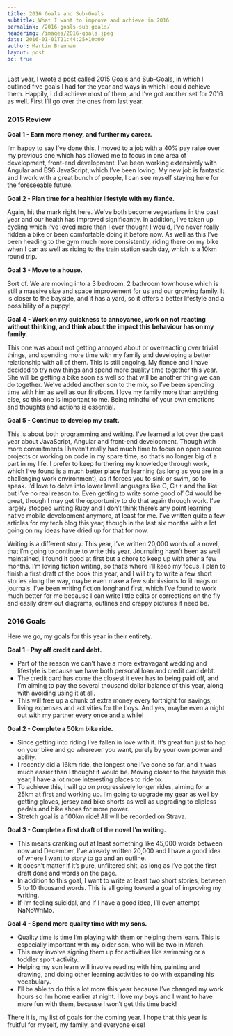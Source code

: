 ```yaml
---
title: 2016 Goals and Sub-Goals
subtitle: What I want to improve and achieve in 2016
permalink: /2016-goals-sub-goals/
headerimg: /images/2016-goals.jpeg
date: 2016-01-01T21:44:25+10:00
author: Martin Brennan
layout: post
oc: true
---
```


Last year, I wrote a post called 2015 Goals and Sub-Goals, in which I outlined five goals I had for the year and ways in which I could achieve them. Happily, I did achieve most of them, and I’ve got another set for 2016 as well. First I’ll go over the ones from last year.

<!--more-->

### 2015 Review

**Goal 1 - Earn more money, and further my career.**

I’m happy to say I’ve done this, I moved to a job with a 40% pay raise over my previous one which has allowed me to focus in one area of development, front-end development. I’ve been working extensively with Angular and ES6 JavaScript, which I’ve been loving. My new job is fantastic and I work with a great bunch of people, I can see myself staying here for the foreseeable future.

**Goal 2 - Plan time for a healthier lifestyle with my fianće.**

Again, hit the mark right here. We’ve both become vegetarians in the past year and our health has improved significantly. In addition, I’ve taken up cycling which I’ve loved more than I ever thought I would, I’ve never really ridden a bike or been comfortable doing it before now. As well as this I’ve been heading to the gym much more consistently, riding there on my bike when I can as well as riding to the train station each day, which is a 10km round trip.

**Goal 3 - Move to a house.**

Sort of. We are moving into a 3 bedroom, 2 bathroom townhouse which is still a massive size and space improvement for us and our growing family. It is closer to the bayside, and it has a yard, so it offers a better lifestyle and a possibility of a puppy!

**Goal 4 - Work on my quickness to annoyance, work on not reacting without thinking, and think about the impact this behaviour has on my family.**

This one was about not getting annoyed about or overreacting over trivial things, and spending more time with my family and developing a better relationship with all of them. This is still ongoing. My fiance and I have decided to try new things and spend more quality time together this year. She will be getting a bike soon as well so that will be another thing we can do together. We’ve added another son to the mix, so I’ve been spending time with him as well as our firstborn. I love my family more than anything else, so this one is important to me. Being mindful of your own emotions and thoughts and actions is essential.

**Goal 5 - Continue to develop my craft.**

This is about both programming and writing. I’ve learned a lot over the past year about JavaScript, Angular and front-end development. Though with more commitments I haven’t really had much time to focus on open source projects or working on code in my spare time, so that’s no longer big of a part in my life. I prefer to keep furthering my knowledge through work, which I’ve found is a much better place for learning (as long as you are in a challenging work environment), as it forces you to sink or swim, so to speak. I’d love to delve into lower level languages like C, C++ and the like but I’ve no real reason to. Even getting to write some good ol’ C# would be great, though I may get the opportunity to do that again through work. I’ve largely stopped writing Ruby and I don’t think there’s any point learning native mobile development anymore, at least for me. I’ve written quite a few articles for my tech blog this year, though in the last six months with a lot going on my ideas have dried up for that for now.

Writing is a different story. This year, I’ve written 20,000 words of a novel, that I’m going to continue to write this year. Journaling hasn’t been as well maintained, I found it good at first but a chore to keep up with after a few months. I’m loving fiction writing, so that’s where I’ll keep my focus. I plan to finish a first draft of the book this year, and I will try to write a few short stories along the way, maybe even make a few submissions to lit mags or journals. I’ve been writing fiction longhand first, which I’ve found to work much better for me because I can write little edits or corrections on the fly and easily draw out diagrams, outlines and crappy pictures if need be.

### 2016 Goals
Here we go, my goals for this year in their entirety.

**Goal 1 - Pay off credit card debt.**

- Part of the reason we can’t have a more extravagant wedding and lifestyle is because we have both personal loan and credit card debt.
- The credit card has come the closest it ever has to being paid off, and I’m aiming to pay the several thousand dollar balance of this year, along with avoiding using it at all.
- This will free up a chunk of extra money every fortnight for savings, living expenses and activities for the boys. And yes, maybe even a night out with my partner every once and a while!

**Goal 2 - Complete a 50km bike ride.**

- Since getting into riding I’ve fallen in love with it. It’s great fun just to hop on your bike and go wherever you want, purely by your own power and ability.
- I recently did a 16km ride, the longest one I’ve done so far, and it was much easier than I thought it would be. Moving closer to the bayside this year, I have a lot more interesting places to ride to.
- To achieve this, I will go on progressively longer rides, aiming for a 25km at first and working up. I’m going to upgrade my gear as well by getting gloves, jersey and bike shorts as well as upgrading to clipless pedals and bike shoes for more power.
- Stretch goal is a 100km ride! All will be recorded on Strava.

**Goal 3 - Complete a first draft of the novel I’m writing.**

- This means cranking out at least something like 45,000 words between now and December, I’ve already written 20,000 and I have a good idea of where I want to story to go and an outline.
- It doesn’t matter if it’s pure, unfiltered shit, as long as I’ve got the first draft done and words on the page.
- In addition to this goal, I want to write at least two short stories, between 5 to 10 thousand words. This is all going toward a goal of improving my writing.
- If I’m feeling suicidal, and if I have a good idea, I’ll even attempt NaNoWriMo.

**Goal 4 - Spend more quality time with my sons.**

- Quality time is time I’m playing with them or helping them learn. This is especially important with my older son, who will be two in March.
- This may involve signing them up for activities like swimming or a toddler sport activity.
- Helping my son learn will involve reading with him, painting and drawing, and doing other learning activities to do with expanding his vocabulary.
- I’ll be able to do this a lot more this year because I’ve changed my work hours so I’m home earlier at night. I love my boys and I want to have more fun with them, because I won’t get this time back!

There it is, my list of goals for the coming year. I hope that this year is fruitful for myself, my family, and everyone else!